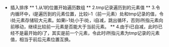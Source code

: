 * 插入排序
** 1.从1的位置开始遍历数组
** 2.tmp记录遍历到的元素值
** 3.令内循环中，i是遍历到的元素位置，比较i-1（前一元素）处和tmp记录的值，令i处元素存储较大元素。如果i-1处小于i处，i自减，跳出循环，否则i所指元素向前移动，继续比较前一元素是否能大于当前元素。
** 4.由于i已自减，此时i已经不是最开始的i了，其实是前一个元素，令此时i所指元素为tmp记录的元素值，相当于前后元素位置互换。
